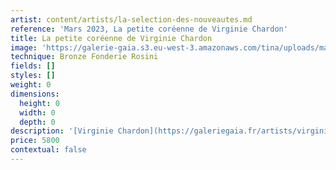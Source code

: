 ```yaml
---
artist: content/artists/la-selection-des-nouveautes.md
reference: 'Mars 2023, La petite coréenne de Virginie Chardon'
title: La petite coréenne de Virginie Chardon
image: 'https://galerie-gaia.s3.eu-west-3.amazonaws.com/tina/uploads/mars-2023/galerie gaia - virgine-chardon-LA PETITE CORÉENNE #3.JPG'
technique: Bronze Fonderie Rosini
fields: []
styles: []
weight: 0
dimensions:
  height: 0
  width: 0
  depth: 0
description: '[Virginie Chardon](https://galeriegaia.fr/artists/virginie-chardon/ "virginie chardon")'
price: 5800
contextual: false
---
```


